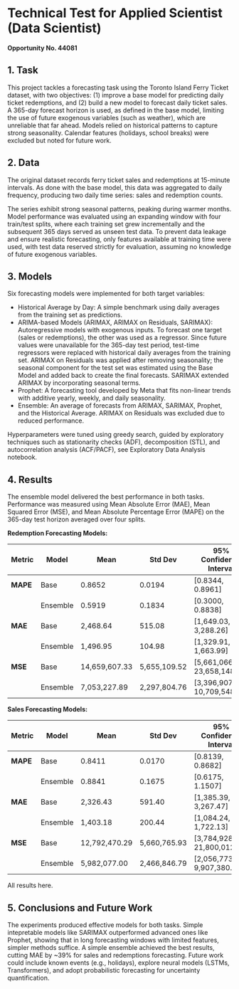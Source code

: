 # Technical Test for Applied Scientist (Data Scientist)

__Opportunity No. 44081__

## 1. Task

This project tackles a forecasting task using the Toronto Island Ferry Ticket dataset, with two objectives: (1) improve a base model for predicting daily ticket redemptions, and (2) build a new model to forecast daily ticket sales. A 365-day forecast horizon is used, as defined in the base model, limiting the use of future exogenous variables (such as weather), which are unreliable that far ahead. Models relied on historical patterns to capture strong seasonality. Calendar features (holidays, school breaks) were excluded but noted for future work.

## 2. Data
The original dataset records ferry ticket sales and redemptions at 15-minute intervals. As done with the base model, this data was aggregated to daily frequency, producing two daily time series: sales and redemption counts.

The series exhibit strong seasonal patterns, peaking during warmer months. Model performance was evaluated using an expanding window with four train/test splits, where each training set grew incrementally and the subsequent 365 days served as unseen test data. To prevent data leakage and ensure realistic forecasting, only features available at training time were used, with test data reserved strictly for evaluation, assuming no knowledge of future exogenous variables.

## 3. Models

Six forecasting models were implemented for both target variables:

- Historical Average by Day: A simple benchmark using daily averages from the training set as predictions.
- ARIMA-based Models (ARIMAX, ARIMAX on Residuals, SARIMAX): Autoregressive models with exogenous inputs. To forecast one target (sales or redemptions), the other was used as a regressor. Since future values were unavailable for the 365-day test period, test-time regressors were replaced with historical daily averages from the training set. ARIMAX on Residuals was applied after removing seasonality; the seasonal component for the test set was estimated using the Base Model and added back to create the final forecasts. SARIMAX extended ARIMAX by incorporating seasonal terms.
- Prophet: A forecasting tool developed by Meta that fits non-linear trends with additive yearly, weekly, and daily seasonality.
- Ensemble: An average of forecasts from ARIMAX, SARIMAX, Prophet, and the Historical Average. ARIMAX on Residuals was excluded due to reduced performance.

Hyperparameters were tuned using greedy search, guided by exploratory techniques such as stationarity checks (ADF), decomposition (STL), and autocorrelation analysis (ACF/PACF), see Exploratory Data Analysis notebook.

## 4. Results

The ensemble model delivered the best performance in both tasks. Performance was measured using Mean Absolute Error (MAE), Mean Squared Error (MSE), and Mean Absolute Percentage Error (MAPE) on the 365-day test horizon averaged over four splits.

**Redemption Forecasting Models:**

| Metric   | Model    | Mean           | Std Dev        | 95% Confidence Interval             |
|----------|----------|----------------|----------------|-------------------------------------|
| **MAPE** | Base     | 0.8652         | 0.0194         | [0.8344, 0.8961]                    |
|          | Ensemble | 0.5919         | 0.1834         | [0.3000, 0.8838]                    |
| **MAE**  | Base     | 2,468.64       | 515.08         | [1,649.03, 3,288.26]                |
|          | Ensemble | 1,496.95       | 104.98         | [1,329.91, 1,663.99]                |
| **MSE**  | Base     | 14,659,607.33  | 5,655,109.52   | [5,661,066.13, 23,658,148.54]       |
|          | Ensemble | 7,053,227.89   | 2,297,804.76   | [3,396,907.76, 10,709,548.03]       |


**Sales Forecasting Models:**

| Metric   | Model    | Mean          | Std Dev      | 95% Confidence Interval       |
| -------- | -------- | ------------- | ------------ | ----------------------------- |
| **MAPE** | Base     | 0.8411        | 0.0170       | [0.8139, 0.8682]              |
|          | Ensemble | 0.8841        | 0.1675       | [0.6175, 1.1507]              |
| **MAE**  | Base     | 2,326.43      | 591.40       | [1,385.39, 3,267.47]          |
|          | Ensemble | 1,403.18      | 200.44       | [1,084.24, 1,722.13]          |
| **MSE**  | Base     | 12,792,470.29 | 5,660,765.93 | [3,784,928.48, 21,800,012.10] |
|          | Ensemble | 5,982,077.00  | 2,466,846.79 | [2,056,773.27, 9,907,380.73]  |

All results here.

## 5. Conclusions and Future Work
The experiments produced effective models for both tasks. Simple intepretable models like SARIMAX outperformed advanced ones like Prophet, showing that in long forecasting windows with limited features, simpler methods suffice. A simple ensemble achieved the best results, cutting MAE by ~39% for sales and redemptions forecasting. Future work could include known events (e.g., holidays), explore neural models (LSTMs, Transformers), and adopt probabilistic forecasting for uncertainty quantification.